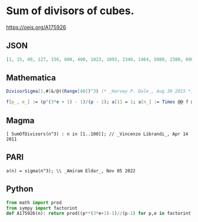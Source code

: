 # Sum of divisors of cubes\.
https://oeis.org/A175926
## JSON
```JSON
[1, 15, 40, 127, 156, 600, 400, 1023, 1093, 2340, 1464, 5080, 2380, 6000, 6240, 8191, 5220, 16395, 7240, 19812, 16000, 21960, 12720, 40920, 19531, 35700, 29524, 50800, 25260, 93600, 30784, 65535, 58560, 78300, 62400, 138811, 52060, 108600, 95200]
```
## Mathematica
```Mathematica
DivisorSigma[1,#]&/@((Range[40])^3) (* _Harvey P. Dale_, Aug 30 2015 *)
```
```Mathematica
f[p_, e_] := (p^(3*e + 1) - 1)/(p - 1); a[1] = 1; a[n_] := Times @@ f @@@ FactorInteger[n]; Array[a, 50] (* _Amiram Eldar_, Sep 10 2020 *)
```
## Magma
```Magma
[ SumOfDivisors(n^3) : n in [1..100]]; // _Vincenzo Librandi_, Apr 14 2011
```
## PARI
```PARI
a(n) = sigma(n^3); \\ _Amiram Eldar_, Nov 05 2022
```
## Python
```Python
from math import prod
from sympy import factorint
def A175926(n): return prod((p**(3*e+1)-1)//(p-1) for p,e in factorint(n).items()) # _Chai Wah Wu_, Oct 25 2023
```
